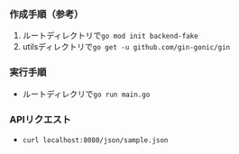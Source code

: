 ### 作成手順（参考）
1. ルートディレクトリで`go mod init backend-fake`
2. utilsディレクトリで`go get -u github.com/gin-gonic/gin`

### 実行手順
- ルートディレクリで`go run main.go`

### APIリクエスト
- `curl localhost:8080/json/sample.json`